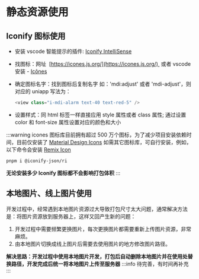 # 静态资源使用

## Iconify 图标使用

- 安装 vscode 智能提示的插件: [Iconify IntelliSense](https://marketplace.visualstudio.com/items?itemName=antfu.iconify)

- 找图标：网址  [https://icones.js.org/](https://icones.js.org/)  或者 vscode 安装 - [Icônes](https://marketplace.visualstudio.com/items?itemName=afzalsayed96.icones)

- 确定图标名字：找到图标后复制名字 如：'mdi:adjust' 或者 'mdi-adjust'，则对应的 uniapp 写法为：

  ```ts
  <view class="i-mdi-alarm text-40 text-red-5" />
  ```

- 设置样式：同 html 标签一样直接应用 style 属性或者 class 属性; 通过设置 color 和 font-size 属性设置对应的颜色和大小

:::warning
icones 图标库目前拥有超过 500 万个图标，为了减少项目安装依赖时间，目前仅安装了 [Material Design Icons](https://icones.js.org/collection/mdi)
如需其它图标库，可自行安装，例如，以下命令会安装 [Remix Icon](https://icones.js.org/collection/ri)

```bash
pnpm i @iconify-json/ri
```

**无论安装多少 Iconify 图标都不会影响打包体积**
:::

## 本地图片、线上图片使用

开发过程中，经常遇到本地图片资源过大导致打包尺寸太大问题，通常解决方法是：将图片资源放到服务器上，这样又回产生新的问题：

1. 开发过程中需要频繁更换图片，每次更换图片都需要重新上传图片资源，非常麻烦。
2. 由本地图片切换成线上图片后需要去使用图片的地方修改图片路径。

**解决思路：开发过程中使用本地图片开发，打包后自动删除本地图片并在使用处替换路径，开发完成后统一将本地图片上传至服务器**
:::info
待完善，有时间再补充
:::
